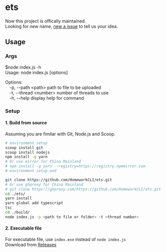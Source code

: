 # ets

Now this project is offically maintained.  
Looking for new name, [new a issue](http://github.com/HomeworkCLI/ets/issues/new) to tell us your idea.

## Usage

### Args

\$node index.js -h  
Usage: node index.js [options]  
  
Options:  
&emsp;-p, --path \<path\>      path to file to be uploaded  
&emsp;-t, --thread \<number\>  number of threads to use  
&emsp;-h, --help             display help for command  

### Setup

#### 1. Build from source

Assuming you are fimilar with Git, Node.js and Scoop.  

```bash
# environment setup
scoop install git
scoop install nodejs
npm install -g yarn
# Or use mirror for China Mainland
# npm install -g yarn --registry=https://registry.npmmirror.com
# environment setup end

git clone https://github.com/HomeworkCLI/ets.git
# Or use ghproxy for China Mainland
# git clone https://ghproxy.com/https://github.com/HomeworkCLI/ets.git
cd ./ets/
yarn install
yarn global add typescript
tsc
cd ./build/
node index.js -p <path to file or folder> -t <thread number>
```

#### 2. Executable file

For executable file, use ``index.exe`` instead of ``node index.js``  
Download from [Releases](http://github.com/HomeworkCLI/ets/releases/latest)
